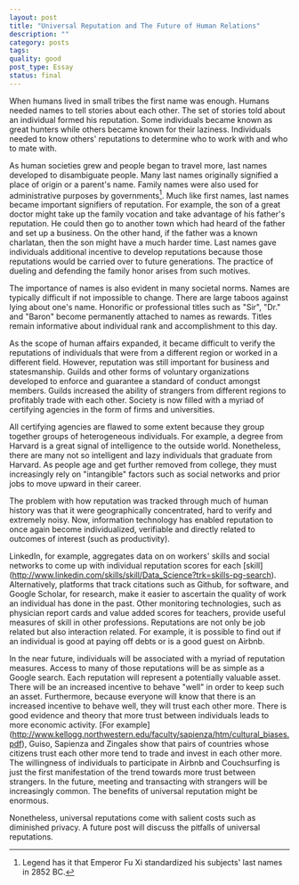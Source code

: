 ```yaml
---
layout: post
title: "Universal Reputation and The Future of Human Relations"
description: ""
category: posts
tags: 
quality: good
post_type: Essay
status: final
---
```

When humans lived in small tribes the first name was enough. Humans needed names to tell stories about each other. The set of stories told about an individual formed his reputation. Some individuals became known as great hunters while others became known for their laziness.  Individuals needed to know others' reputations to determine who to work with and who to mate with. 

As human societies grew and people began to travel more, last names developed to disambiguate people. Many last names originally signified a place of origin or a parent's name. Family names were also used for administrative purposes by governments[^1]. Much like first names, last names became important signifiers of reputation. For example, the son of a great doctor might take up the family vocation and take advantage of his father's reputation.  He could then go to another town which had heard of the father and set up a business. On the other hand, if the father was a known charlatan, then the son might have a much harder time. Last names gave individuals additional incentive to develop reputations because those reputations would be carried over to future generations. The practice of dueling and defending the family honor arises from such motives. 

The importance of names is also evident in many societal norms. Names are typically difficult if not impossible to change. There are large taboos against lying about one's name. Honorific or professional titles such as "Sir", "Dr." and "Baron" become permanently attached to names as rewards. Titles remain informative about individual rank and accomplishment to this day. 

As the scope of human affairs expanded, it became difficult to verify the reputations of individuals that were from a different region or worked in a different field. However, reputation was still important for business and statesmanship. Guilds and other forms of voluntary organizations developed to enforce and guarantee a standard of conduct amongst members. Guilds increased the ability of strangers from different regions to profitably trade with each other. Society is now filled with a myriad of certifying agencies in the form of firms and universities. 

All certifying agencies are flawed to some extent because they group together groups of heterogeneous individuals. For example, a degree from Harvard is a great signal of intelligence to the outside world. Nonetheless, there are many not so intelligent and lazy individuals that graduate from Harvard. As people age and get further removed from college, they must increasingly rely on "intangible" factors such as social networks and prior jobs to move upward in their career.  

The problem with how reputation was tracked through much of human history was that it were geographically concentrated, hard to verify and extremely noisy. Now, information technology has enabled reputation  to once again become individualized, verifiable and directly related to outcomes of interest (such as productivity). 

LinkedIn, for example, aggregates data on on workers' skills and social networks to come up with individual reputation scores for each [skill] (http://www.linkedin.com/skills/skill/Data_Science?trk=skills-pg-search). Alternatively, platforms that track citations such as Github, for software, and Google Scholar, for research, make it easier to ascertain the quality of work an individual has done in the past. Other monitoring technologies, such as physician report cards and value added scores for teachers, provide useful measures of skill in other professions. Reputations are not only be job related but also interaction related. For example, it is possible to find out if an individual is good at paying off debts or is a good guest on Airbnb. 

In the near future, individuals will be associated with a myriad of reputation measures. Access to many of those reputations will be as simple as a Google search. Each reputation will represent a potentially valuable asset. There will be an increased incentive to behave "well" in order to keep such an asset. Furthermore, because everyone will know that there is an increased incentive to behave well, they will trust each other more. There is good evidence and theory that more trust between individuals leads to more economic activity. [For example] (http://www.kellogg.northwestern.edu/faculty/sapienza/htm/cultural_biases.pdf), Guiso, Sapienza and Zingales show that pairs of countries whose citizens trust each other more tend to trade and invest in each other more. The willingness of individuals to participate in Airbnb and Couchsurfing is just the first manifestation of the trend towards more trust between strangers. In the future, meeting and transacting with strangers will be increasingly common. The benefits of universal reputation might be enormous.

Nonetheless, universal reputations come with salient costs such as diminished privacy. A future post will discuss the pitfalls of universal reputations. 

[^1]: Legend has it that Emperor Fu Xi standardized his subjects' last names in 2852 BC.